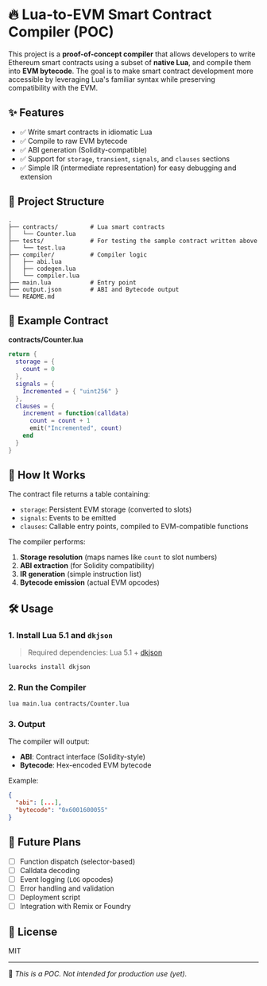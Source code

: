 # 🔥 Lua-to-EVM Smart Contract Compiler (POC)

This project is a **proof-of-concept compiler** that allows developers to write Ethereum smart contracts using a subset of **native Lua**, and compile them into **EVM bytecode**. The goal is to make smart contract development more accessible by leveraging Lua's familiar syntax while preserving compatibility with the EVM.

## ✨ Features

- ✅ Write smart contracts in idiomatic Lua
- ✅ Compile to raw EVM bytecode
- ✅ ABI generation (Solidity-compatible)
- ✅ Support for `storage`, `transient`, `signals`, and `clauses` sections
- ✅ Simple IR (intermediate representation) for easy debugging and extension

## 📁 Project Structure

```
.
├── contracts/         # Lua smart contracts
│   └── Counter.lua
├── tests/             # For testing the sample contract written above
│   └── test.lua
├── compiler/          # Compiler logic
│   ├── abi.lua
│   ├── codegen.lua
│   └── compiler.lua
├── main.lua           # Entry point
├── output.json        # ABI and Bytecode output
└── README.md
```

## 🧪 Example Contract

**contracts/Counter.lua**
```lua
return {
  storage = {
    count = 0
  },
  signals = {
    Incremented = { "uint256" }
  },
  clauses = {
    increment = function(calldata)
      count = count + 1
      emit("Incremented", count)
    end
  }
}
```

## 🚀 How It Works

The contract file returns a table containing:
- `storage`: Persistent EVM storage (converted to slots)
- `signals`: Events to be emitted
- `clauses`: Callable entry points, compiled to EVM-compatible functions

The compiler performs:
1. **Storage resolution** (maps names like `count` to slot numbers)
2. **ABI extraction** (for Solidity compatibility)
3. **IR generation** (simple instruction list)
4. **Bytecode emission** (actual EVM opcodes)

## 🛠️ Usage

### 1. Install Lua 5.1 and `dkjson`

> Required dependencies: Lua 5.1 + [dkjson](https://dkolf.de/src/dkjson-lua.fsl/home)

```bash
luarocks install dkjson
```

### 2. Run the Compiler

```bash
lua main.lua contracts/Counter.lua
```

### 3. Output

The compiler will output:
- **ABI**: Contract interface (Solidity-style)
- **Bytecode**: Hex-encoded EVM bytecode

Example:

```json
{
  "abi": [...],
  "bytecode": "0x6001600055"
}
```

## 🧠 Future Plans

- [ ] Function dispatch (selector-based)
- [ ] Calldata decoding
- [ ] Event logging (`LOG` opcodes)
- [ ] Error handling and validation
- [ ] Deployment script
- [ ] Integration with Remix or Foundry

## 📜 License

MIT

---

🧪 *This is a POC. Not intended for production use (yet).*
